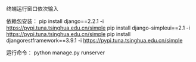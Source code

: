 终端运行窗口依次输入

依赖包安装：
pip install django==2.2.1 -i https://pypi.tuna.tsinghua.edu.cn/simple
pip install django-simpleui==2.1 -i https://pypi.tuna.tsinghua.edu.cn/simple
pip install djangorestframework==3.9.1 -i https://pypi.tuna.tsinghua.edu.cn/simple

运行命令：
python manage.py runserver

